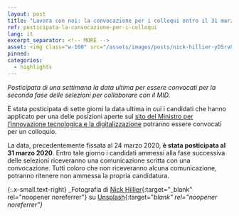 ```yaml
---
layout: post
title: "Lavora con noi: la convocazione per i colloqui entro il 31 marzo" 
ref: posticipata-la-convocazione-per-i-colloqui
lang: it
excerpt_separator: <!-- MORE -->
asset: <img class="w-100" src="/assets/images/posts/nick-hillier-yD5rv8_WzxA-unsplash.jpg" alt="La convocazione per i colloqui entro il 31 marzo"/>
pinned: 
categories:
  - highlights
---
```


_Posticipata di una settimana la data ultima per essere convocati per la seconda fase delle selezioni per collaborare con il MID._

<!-- MORE -->

È stata posticipata di sette giorni la data ultima in cui i candidati che hanno applicato per una delle posizioni aperte sul [sito del Ministro per l’innovazione tecnologica e la digitalizzazione](https://innovazione.gov.it/) potranno essere convocati per un colloquio. 

La data, precedentemente fissata al 24 marzo 2020, **è stata posticipata al 31 marzo 2020**. Entro tale giorno i candidati ammessi alla fase successiva delle selezioni riceveranno una comunicazione scritta con una convocazione. Tutti coloro che non riceveranno alcuna comunicazione, potranno ritenere non ammessa la propria candidatura.

{:.x-small.text-right}
_Fotografia di [Nick Hillier](https://unsplash.com/@nhillier?utm_source=unsplash&utm_medium=referral&utm_content=creditCopyText){:target="_blank" rel="noopener noreferrer"} su [Unsplash](https://unsplash.com/@nhillier?utm_source=unsplash&utm_medium=referral&utm_content=creditCopyText){:target="_blank" rel="noopener noreferrer"}_
